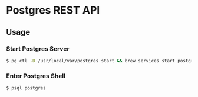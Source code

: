 # Postgres REST API

## Usage

### Start Postgres Server

```sh
$ pg_ctl -D /usr/local/var/postgres start && brew services start postgresql
```

### Enter Postgres Shell

```sh
$ psql postgres
```


